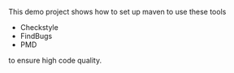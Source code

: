 This demo project shows how to set up maven to use these tools

 * Checkstyle
 * FindBugs
 * PMD

 to ensure high code quality.